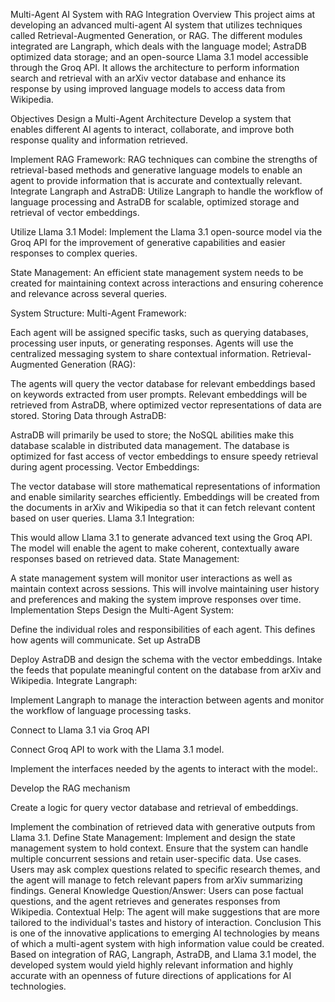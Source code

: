 Multi-Agent AI System with RAG Integration
Overview
This project aims at developing an advanced multi-agent AI system that utilizes techniques called Retrieval-Augmented Generation, or RAG. The different modules integrated are Langraph, which deals with the language model; AstraDB optimized data storage; and an open-source Llama 3.1 model accessible through the Groq API. It allows the architecture to perform information search and retrieval with an arXiv vector database and enhance its response by using improved language models to access data from Wikipedia.

Objectives
Design a Multi-Agent Architecture Develop a system that enables different AI agents to interact, collaborate, and improve both response quality and information retrieved.

Implement RAG Framework: RAG techniques can combine the strengths of retrieval-based methods and generative language models to enable an agent to provide information that is accurate and contextually relevant.
Integrate Langraph and AstraDB: Utilize Langraph to handle the workflow of language processing and AstraDB for scalable, optimized storage and retrieval of vector embeddings.

Utilize Llama 3.1 Model: Implement the Llama 3.1 open-source model via the Groq API for the improvement of generative capabilities and easier responses to complex queries.

State Management: An efficient state management system needs to be created for maintaining context across interactions and ensuring coherence and relevance across several queries.

System Structure:
Multi-Agent Framework:

Each agent will be assigned specific tasks, such as querying databases, processing user inputs, or generating responses.
Agents will use the centralized messaging system to share contextual information.
Retrieval-Augmented Generation (RAG):

The agents will query the vector database for relevant embeddings based on keywords extracted from user prompts.
Relevant embeddings will be retrieved from AstraDB, where optimized vector representations of data are stored.
Storing Data through AstraDB:

AstraDB will primarily be used to store; the NoSQL abilities make this database scalable in distributed data management.
The database is optimized for fast access of vector embeddings to ensure speedy retrieval during agent processing.
Vector Embeddings:

The vector database will store mathematical representations of information and enable similarity searches efficiently.
Embeddings will be created from the documents in arXiv and Wikipedia so that it can fetch relevant content based on user queries.
Llama 3.1 Integration:

This would allow Llama 3.1 to generate advanced text using the Groq API.
The model will enable the agent to make coherent, contextually aware responses based on retrieved data.
State Management:

A state management system will monitor user interactions as well as maintain context across sessions.
This will involve maintaining user history and preferences and making the system improve responses over time.
Implementation Steps
Design the Multi-Agent System:

Define the individual roles and responsibilities of each agent.
This defines how agents will communicate.
Set up AstraDB

Deploy AstraDB and design the schema with the vector embeddings.
Intake the feeds that populate meaningful content on the database from arXiv and Wikipedia. Integrate Langraph:

Implement Langraph to manage the interaction between agents and monitor the workflow of language processing tasks.

Connect to Llama 3.1 via Groq API

Connect Groq API to work with the Llama 3.1 model.

Implement the interfaces needed by the agents to interact with the model:.

Develop the RAG mechanism

Create a logic for query vector database and retrieval of embeddings.

Implement the combination of retrieved data with generative outputs from Llama 3.1. Define State Management: Implement and design the state management system to hold context. Ensure that the system can handle multiple concurrent sessions and retain user-specific data. Use cases. Users may ask complex questions related to specific research themes, and the agent will manage to fetch relevant papers from arXiv summarizing findings. General Knowledge Question/Answer: Users can pose factual questions, and the agent retrieves and generates responses from Wikipedia. Contextual Help: The agent will make suggestions that are more tailored to the individual's tastes and history of interaction. Conclusion This is one of the innovative applications to emerging AI technologies by means of which a multi-agent system with high information value could be created. Based on integration of RAG, Langraph, AstraDB, and Llama 3.1 model, the developed system would yield highly relevant information and highly accurate with an openness of future directions of applications for AI technologies.
